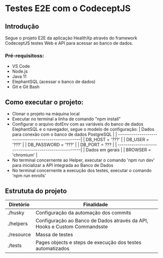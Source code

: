 # Testes E2E com o CodeceptJS

## Introdução
Segue o projeto E2E da aplicação HealthXp através do framework CodeceptJS testes Web e API para acessar ao banco de dados.

### Pré-requisitoss:
* VS Code
* Node.js
* Java 11
* ElephantSQL (acessar o banco de dados)
* Git e Git Bash

## Como executar o projeto:
* Clonar o projeto na máquina local
* Executar no terminal a linha de comando "npm install"
* Configurar o arquivo dotEnv com as variáveis do banco de dados ElephantSQL e o navegador, segue o modelo de configuração:
| Dados para conexão com o banco de dados PostgreSQL     |
| -------------------------------------------------------|
| DB_HOST = '???'                                        |
| DB_USER = '???'                                        |
| DB_PASSWORD = '???'                                    |
| DB_PORT = ???                                          |
| -------------------------------------------------------|
| Dados em gerais                                        |
| BROWSER = 'chromium'                                   |
* No terminal concernente ao Helper, executar o comando 'npm run dev' para inicializar a API integrada ao Banco de Dados
* No terminal concernente a execução dos testes, executar o comando 'npm run enrolls'

## Estrututa do projeto
| Diretório            | Finalidade                                                                    |
| ---------------------| ------------------------------------------------------------------------------|
| ./husky              | Configuração da automação dos commits                                         |
| ./helpers            | Configuração ao Banco de Dados através da API, Hooks e Custom Commandsste     |
| ./resource           | Massa de testes                                                               |
| ./tests              | Pages objects e steps de execução dos testes automatizados                    |